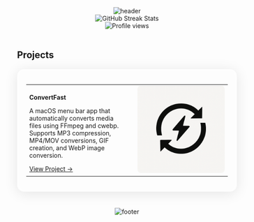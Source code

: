 <!-- 
PRIMARY COLOR: #4299e1 (Royal Blue)
To change the color theme, simply update the hex code above and search/replace all instances below.
-->

<div align="center">
  <img src="https://capsule-render.vercel.app/api?type=waving&color=4299e1&height=200&section=header&text=woocassh&fontSize=40&fontAlignY=35&animation=twinkling&fontColor=FFFFFF" alt="header"/>
</div>

<div align="center">
  <img src="https://github-readme-streak-stats.herokuapp.com/?user=madrzak&theme=blueberry&hide_border=true&background=121212&stroke=4299e1&fire=4299e1&ring=4299e1&currStreakNum=4299e1&currStreakLabel=4299e1&dates=4299e1&sideNums=4299e1&sideLabels=4299e1" alt="GitHub Streak Stats" />
</div>

<div align="center">
  <img src="https://komarev.com/ghpvc/?username=madrzak&style=flat-square&color=4299e1" alt="Profile views">
</div>

<br>


<h2 align="" style="border-bottom: none; margin-bottom: 0;">Projects</h2>

<!-- Glass Card Effect -->
<div style="background: rgba(255, 255, 255, 0.05); border-radius: 16px; box-shadow: 0 4px 30px rgba(0, 0, 0, 0.1); backdrop-filter: blur(5px); -webkit-backdrop-filter: blur(5px); border: 1px solid rgba(255, 255, 255, 0.1); padding: 20px; margin: 20px 0;">

  <table>
    <tr>
      <td width="50%" valign="middle" align="left">
        <p><strong>ConvertFast</strong></p>
        <p>A macOS menu bar app that automatically converts media files using FFmpeg and cwebp. Supports MP3 compression, MP4/MOV conversions, GIF creation, and WebP image conversion.</p>
        <a href="https://github.com/madrzak/ConvertFast">View Project →</a>
      </td>
      <td width="50%" valign="middle">
        <div align="right" style="margin: 0; padding: 0;">
          <a href="https://github.com/madrzak/ConvertFast" target="_blank">
            <img src="public/launch.png" width="200" height="200" style="object-fit: cover; border-radius: 8px;" alt="ConvertFast"/>
          </a>
        </div>
      </td>
    </tr>
    
  </table>
</div>

<br>

<div align="center">
  <img src="https://capsule-render.vercel.app/api?type=waving&color=4299e1&height=120&section=footer" alt="footer" />
</div> 
